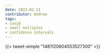 ```yaml
---
date: 2022-01-11
contributor: Andrew
tags:
- covid
- small multiples
- confidence intervals
---
```


{{< tweet-simple "1481120804553527300" >}}

<!-- {< tweet user="Birdyword" id="1481120804553527300" >}} -->
